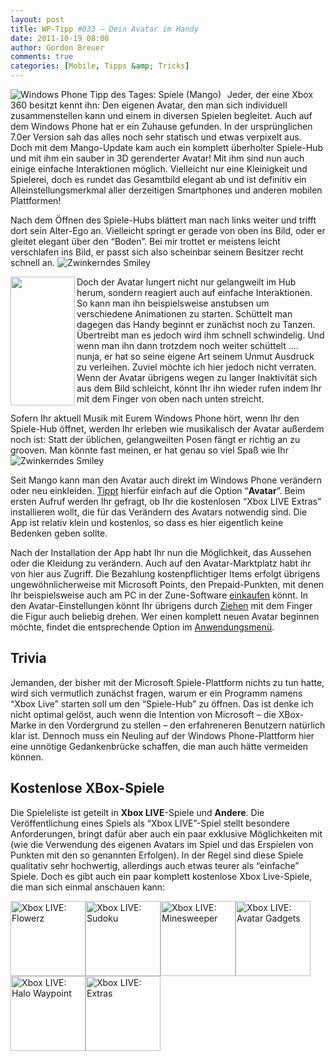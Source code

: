```yaml
---
layout: post
title: WP-Tipp #033 – Dein Avatar im Handy
date: 2011-10-19 08:00
author: Gordon Breuer
comments: true
categories: [Mobile, Tipps &amp; Tricks]
---
```

<p><img style="margin: 0px 10px 0px 0px; display: inline; float: left" title="" alt="Windows Phone Tipp des Tages: Spiele (Mango)" align="left" src="http://anheledirwp.blob.core.windows.net/wordpress/2011/10/spielemg.png" /></p>  <p>Jeder, der eine Xbox 360 besitzt kennt ihn: Den eigenen Avatar, den man sich individuell zusammenstellen kann und einem in diversen Spielen begleitet. Auch auf dem Windows Phone hat er ein Zuhause gefunden. In der ursprünglichen 7.0er Version sah das alles noch sehr statisch und etwas verpixelt aus. Doch mit dem Mango-Update kam auch ein komplett überholter Spiele-Hub und mit ihm ein sauber in 3D gerenderter Avatar! Mit ihm sind nun auch einige einfache Interaktionen möglich. Vielleicht nur eine Kleinigkeit und Spielerei, doch es rundet das Gesamtbild elegant ab und ist definitiv ein Alleinstellungsmerkmal aller derzeitigen Smartphones und anderen mobilen Plattformen!</p>  <p>Nach dem Öffnen des Spiele-Hubs blättert man nach links weiter und trifft dort sein Alter-Ego an. Vielleicht springt er gerade von oben ins Bild, oder er gleitet elegant über den “Boden”. Bei mir trottet er meistens leicht verschlafen ins Bild, er passt sich also scheinbar seinem Besitzer recht schnell an. <img style="border-bottom-style: none; border-left-style: none; border-top-style: none; border-right-style: none" class="wlEmoticon wlEmoticon-winkingsmile" alt="Zwinkerndes Smiley" src="http://anheledirwp.blob.core.windows.net/wordpress/2011/10/wlEmoticon-winkingsmile.png" /></p>  <p><a href="http://live.xbox.com/de-DE/MyXbox/Profile?Gamertag=Anheledir"><img style="display: inline; float: left" align="left" src="http://anheledirwp.blob.core.windows.net/wordpress/2011/10/avatar-body.png" width="103" height="206" /></a>Doch der Avatar lungert nicht nur gelangweilt im Hub herum, sondern reagiert auch auf einfache Interaktionen. So kann man ihn beispielsweise anstubsen um verschiedene Animationen zu starten. Schüttelt man dagegen das Handy beginnt er zunächst noch zu Tanzen. Übertreibt man es jedoch wird ihm schnell schwindelig. Und wenn man ihn dann trotzdem noch weiter schüttelt …. nunja, er hat so seine eigene Art seinem Unmut Ausdruck zu verleihen. Zuviel möchte ich hier jedoch nicht verraten. Wenn der Avatar übrigens wegen zu langer Inaktivität sich aus dem Bild schleicht, könnt Ihr ihn wieder rufen indem Ihr mit dem Finger von oben nach unten streicht.</p>  <p>Sofern Ihr aktuell Musik mit Eurem Windows Phone hört, wenn Ihr den Spiele-Hub öffnet, werden Ihr erleben wie musikalisch der Avatar außerdem noch ist: Statt der üblichen, gelangweilten Posen fängt er richtig an zu grooven. Man könnte fast meinen, er hat genau so viel Spaß wie Ihr <img style="border-bottom-style: none; border-left-style: none; border-top-style: none; border-right-style: none" class="wlEmoticon wlEmoticon-winkingsmile" alt="Zwinkerndes Smiley" src="http://anheledirwp.blob.core.windows.net/wordpress/2011/10/wlEmoticon-winkingsmile.png" /></p>  <p>Seit Mango kann man den Avatar auch direkt im Windows Phone verändern oder neu einkleiden. <a href="/post/2011/09/12/WP7-Tipp-007-%E2%80%93-Standard-Gesten.aspx">Tippt</a> hierfür einfach auf die Option “<strong>Avatar</strong>”. Beim ersten Aufruf werden Ihr gefragt, ob Ihr die kostenlosen “Xbox LIVE Extras” installieren wollt, die für das Verändern des Avatars notwendig sind. Die App ist relativ klein und kostenlos, so dass es hier eigentlich keine Bedenken geben sollte.</p>  <p>Nach der Installation der App habt Ihr nun die Möglichkeit, das Aussehen oder die Kleidung zu verändern. Auch auf den Avatar-Marktplatz habt ihr von hier aus Zugriff. Die Bezahlung kostenpflichtiger Items erfolgt übrigens ungewöhnlicherweise mit Microsoft Points, den Prepaid-Punkten, mit denen Ihr beispielsweise auch am PC in der Zune-Software <a href="/post/2011/09/19/WP7-Tipp-012-%E2%80%93-Wozu-die-Zune-Software.aspx">einkaufen</a> könnt. In den Avatar-Einstellungen könnt Ihr übrigens durch <a href="/post/2011/09/12/WP7-Tipp-007-%E2%80%93-Standard-Gesten.aspx">Ziehen</a> mit dem Finger die Figur auch beliebig drehen. Wer einen komplett neuen Avatar beginnen möchte, findet die entsprechende Option im <a href="/post/2011/09/05/WP7-Tipp-002-%E2%80%93-Das-Anwendungs-und-Kontextmenu.aspx">Anwendungsmenü</a>.</p>  <h2>Trivia</h2>  <p>Jemanden, der bisher mit der Microsoft Spiele-Plattform nichts zu tun hatte, wird sich vermutlich zunächst fragen, warum er ein Programm namens “Xbox Live” starten soll um den “Spiele-Hub” zu öffnen. Das ist denke ich nicht optimal gelöst, auch wenn die Intention von Microsoft – die XBox-Marke in den Vordergrund zu stellen – den erfahreneren Benutzern natürlich klar ist. Dennoch muss ein Neuling auf der Windows Phone-Plattform hier eine unnötige Gedankenbrücke schaffen, die man auch hätte vermeiden können.</p>  <h2>Kostenlose XBox-Spiele</h2>  <p>Die Spieleliste ist geteilt in <strong>Xbox LIVE</strong>-Spiele und <strong>Andere</strong>. Die Veröffentlichung eines Spiels als “Xbox LIVE”-Spiel stellt besondere Anforderungen, bringt dafür aber auch ein paar exklusive Möglichkeiten mit (wie die Verwendung des eigenen Avatars im Spiel und das Erspielen von Punkten mit den so genannten Erfolgen). In der Regel sind diese Spiele qualitativ sehr hochwertig, allerdings auch etwas teurer als “einfache” Spiele. Doch es gibt auch ein paar komplett kostenlose Xbox Live-Spiele, die man sich einmal anschauen kann:</p>  <p><a href="http://www.windowsphone.com/de-DE/apps/981750c8-24cc-df11-9eae-00237de2db9e"><img title="" alt="Xbox LIVE: Flowerz" src="http://catalog.zune.net/v3.2/de-DE/apps/981750c8-24cc-df11-9eae-00237de2db9e/primaryImage?width=240&amp;height=240&amp;resize=true" width="120" height="120" /></a><a href="http://www.windowsphone.com/de-DE/apps/a81bbf9c-530e-47be-bd86-c74c156a1d71"><img title="" alt="Xbox LIVE: Sudoku" src="http://catalog.zune.net/v3.2/de-DE/apps/a81bbf9c-530e-47be-bd86-c74c156a1d71/primaryImage?width=240&amp;height=240&amp;resize=true" width="120" height="120" /></a><a href="http://www.windowsphone.com/de-DE/apps/0b00c4a3-eda9-e011-a53c-78e7d1fa76f8"><img title="" alt="Xbox LIVE: Minesweeper" src="http://catalog.zune.net/v3.2/de-DE/apps/0b00c4a3-eda9-e011-a53c-78e7d1fa76f8/primaryImage?width=240&amp;height=240&amp;resize=true" width="120" height="120" /></a><a href="http://www.windowsphone.com/de-DE/apps/bc9153f2-bfe8-df11-9264-00237de2db9e"><img title="" alt="Xbox LIVE: Avatar Gadgets" src="http://catalog.zune.net/v3.2/de-DE/apps/bc9153f2-bfe8-df11-9264-00237de2db9e/primaryImage?width=240&amp;height=240&amp;resize=true" width="120" height="120" /></a><a href="http://www.windowsphone.com/de-DE/apps/79c9f9c8-ace7-df11-9264-00237de2db9e"><img title="" alt="Xbox LIVE: Halo Waypoint" src="http://catalog.zune.net/v3.2/de-DE/apps/79c9f9c8-ace7-df11-9264-00237de2db9e/primaryImage?width=240&amp;height=240&amp;resize=true" width="120" height="120" /></a><a href="http://www.windowsphone.com/de-DE/apps/31e9b772-1d92-e011-986b-78e7d1fa76f8"><img title="" alt="Xbox LIVE: Extras" src="http://catalog.zune.net/v3.2/de-DE/apps/31e9b772-1d92-e011-986b-78e7d1fa76f8/primaryImage?width=240&amp;height=240&amp;resize=true" width="120" height="120" /></a></p>
